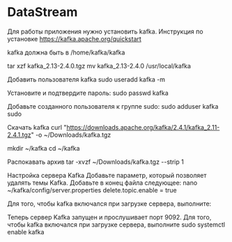 # DataStream


Для работы приложения нужно установить kafka.
Инструкция по установке 
https://kafka.apache.org/quickstart

kafka должна быть в /home/kafka/kafka


tar xzf kafka_2.13-2.4.0.tgz
mv kafka_2.13-2.4.0 /usr/local/kafka

Добавить пользователя kafka
sudo useradd kafka -m

Установите и подтвердите пароль:
sudo passwd kafka

Добавьте созданного пользователя к группе sudo:
sudo adduser kafka sudo

Скачать kafka
curl "https://downloads.apache.org/kafka/2.4.1/kafka_2.11-2.4.1.tgz" -o ~/Downloads/kafka.tgz

mkdir ~/kafka
cd ~/kafka
 
Распокавать архив
tar -xvzf ~/Downloads/kafka.tgz --strip 1


Настройка сервера Kafka
Добавьте параметр, который позволяет удалять темы Kafka. Добавьте в конец файла следующее:
nano ~/kafka/config/server.properties
delete.topic.enable = true

Для того, чтобы kafka включался при загрузке сервера, выполните:

Теперь сервер Kafka запущен и прослушивает порт 9092.
Для того, чтобы kafka включался при загрузке сервера, выполните
sudo systemctl enable kafka


